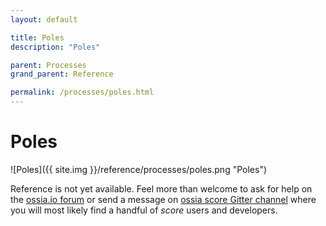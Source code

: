```yaml
---
layout: default

title: Poles
description: "Poles"

parent: Processes
grand_parent: Reference

permalink: /processes/poles.html
---
```

# Poles

![Poles]({{ site.img }}/reference/processes/poles.png "Poles") 

Reference is not yet available. Feel more than welcome to ask for help on the [ossia.io forum](https://forum.ossia.io) or send a message on [ossia score Gitter channel](https://gitter.im/ossia/score) where you will most likely find a handful of *score* users and developers.